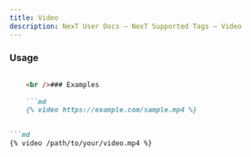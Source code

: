 ```yaml
---
title: Video
description: NexT User Docs – NexT Supported Tags – Video
---
```

### Usage

```md video.js {% video url %}

    <br />### Examples
    
    ```md
    {% video https://example.com/sample.mp4 %}
    

```md
{% video /path/to/your/video.mp4 %}
```